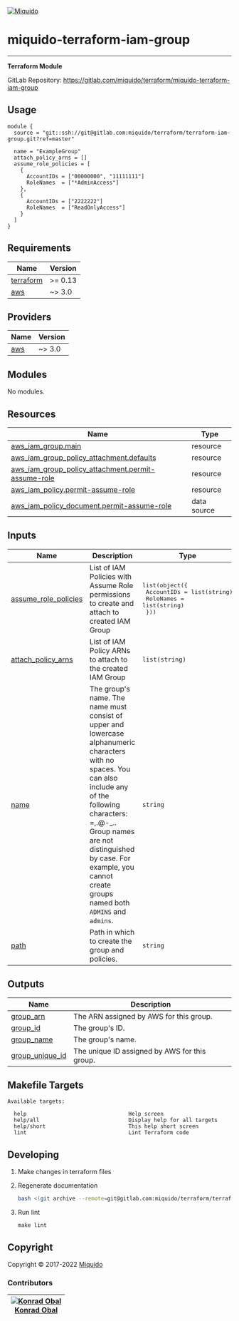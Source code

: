 <!-- This file was automatically generated by the `build-harness`. Make all changes to `README.yaml` and run `make readme` to rebuild this file. -->
[![Miquido][logo]](https://www.miquido.com/)

# miquido-terraform-iam-group
---
**Terraform Module**


GitLab Repository: https://gitlab.com/miquido/terraform/miquido-terraform-iam-group

## Usage

```hcl
module {
  source = "git::ssh://git@gitlab.com:miquido/terraform/terraform-iam-group.git?ref=master"

  name = "ExampleGroup"
  attach_policy_arns = []
  assume_role_policies = [
    {
      AccountIDs = ["00000000", "11111111"]
      RoleNames  = ["*AdminAccess"]
    },
    {
      AccountIDs = ["2222222"]
      RoleNames  = ["ReadOnlyAccess"]
    }
  ]
}
```
<!-- markdownlint-disable -->
## Requirements

| Name | Version |
|------|---------|
| <a name="requirement_terraform"></a> [terraform](#requirement\_terraform) | >= 0.13 |
| <a name="requirement_aws"></a> [aws](#requirement\_aws) | ~> 3.0 |

## Providers

| Name | Version |
|------|---------|
| <a name="provider_aws"></a> [aws](#provider\_aws) | ~> 3.0 |

## Modules

No modules.

## Resources

| Name | Type |
|------|------|
| [aws_iam_group.main](https://registry.terraform.io/providers/hashicorp/aws/latest/docs/resources/iam_group) | resource |
| [aws_iam_group_policy_attachment.defaults](https://registry.terraform.io/providers/hashicorp/aws/latest/docs/resources/iam_group_policy_attachment) | resource |
| [aws_iam_group_policy_attachment.permit-assume-role](https://registry.terraform.io/providers/hashicorp/aws/latest/docs/resources/iam_group_policy_attachment) | resource |
| [aws_iam_policy.permit-assume-role](https://registry.terraform.io/providers/hashicorp/aws/latest/docs/resources/iam_policy) | resource |
| [aws_iam_policy_document.permit-assume-role](https://registry.terraform.io/providers/hashicorp/aws/latest/docs/data-sources/iam_policy_document) | data source |

## Inputs

| Name | Description | Type | Default | Required |
|------|-------------|------|---------|:--------:|
| <a name="input_assume_role_policies"></a> [assume\_role\_policies](#input\_assume\_role\_policies) | List of IAM Policies with Assume Role permissions to create and attach to created IAM Group | <pre>list(object({<br>    AccountIDs = list(string)<br>    RoleNames  = list(string)<br>  }))</pre> | `[]` | no |
| <a name="input_attach_policy_arns"></a> [attach\_policy\_arns](#input\_attach\_policy\_arns) | List of IAM Policy ARNs to attach to the created IAM Group | `list(string)` | `[]` | no |
| <a name="input_name"></a> [name](#input\_name) | The group's name. The name must consist of upper and lowercase alphanumeric characters with no spaces. You can also include any of the following characters: =,.@-\_.. Group names are not distinguished by case. For example, you cannot create groups named both `ADMINS` and `admins`. | `string` | n/a | yes |
| <a name="input_path"></a> [path](#input\_path) | Path in which to create the group and policies. | `string` | `"/users/"` | no |

## Outputs

| Name | Description |
|------|-------------|
| <a name="output_group_arn"></a> [group\_arn](#output\_group\_arn) | The ARN assigned by AWS for this group. |
| <a name="output_group_id"></a> [group\_id](#output\_group\_id) | The group's ID. |
| <a name="output_group_name"></a> [group\_name](#output\_group\_name) | The group's name. |
| <a name="output_group_unique_id"></a> [group\_unique\_id](#output\_group\_unique\_id) | The unique ID assigned by AWS for this group. |
<!-- markdownlint-restore -->
<!-- markdownlint-disable -->
## Makefile Targets
```text
Available targets:

  help                                Help screen
  help/all                            Display help for all targets
  help/short                          This help short screen
  lint                                Lint Terraform code

```
<!-- markdownlint-restore -->


## Developing

1. Make changes in terraform files

2. Regenerate documentation

    ```bash
    bash <(git archive --remote=git@gitlab.com:miquido/terraform/terraform-readme-update.git master update.sh | tar -xO)
    ```

3. Run lint

    ```
    make lint
    ```

## Copyright

Copyright © 2017-2022 [Miquido](https://miquido.com)



### Contributors

|  [![Konrad Obal][k911_avatar]][k911_homepage]<br/>[Konrad Obal][k911_homepage] |
|---|

  [k911_homepage]: https://github.com/k911
  [k911_avatar]: https://github.com/k911.png?size=150



  [logo]: https://www.miquido.com/img/logos/logo__miquido.svg
  [website]: https://www.miquido.com/
  [gitlab]: https://gitlab.com/miquido
  [github]: https://github.com/miquido
  [bitbucket]: https://bitbucket.org/miquido

